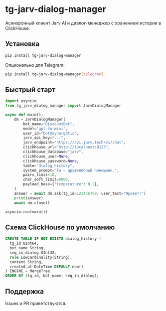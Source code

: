 # tg-jarv-dialog-manager

Асинхронный клиент Jarv AI и диалог-менеджер с хранением истории в ClickHouse.

## Установка

```bash
pip install tg-jarv-dialog-manager
```

Опционально для Telegram:
```bash
pip install tg-jarv-dialog-manager[telegram]
```

## Быстрый старт

```python
import asyncio
from tg_jarv_dialog_manager import JarvDialogManager

async def main():
    dm = JarvDialogManager(
        bot_name="DiscountBot",
        model="gpt-4o-mini",
        user_id="bot@synergetic",
        jarv_api_key="...",
        jarv_endpoint="https://api.jarv.tech/v1/chat",
        clickhouse_url="http://localhost:8123",
        clickhouse_database="jarv",
        clickhouse_user=None,
        clickhouse_password=None,
        table="dialog_history",
        system_prompt="Ты — дружелюбный помощник.",
        pairs_limit=10,
        char_soft_limit=8000,
        payload_base={"temperature": 0.2},
    )
    answer = await dm.ask(tg_id=123456789, user_text="Привет!")
    print(answer)
    await dm.close()

asyncio.run(main())
```

## Схема ClickHouse по умолчанию

```sql
CREATE TABLE IF NOT EXISTS dialog_history (
  tg_id UInt64,
  bot_name String,
  seq_in_dialog UInt32,
  role LowCardinality(String),
  content String,
  created_at DateTime DEFAULT now()
) ENGINE = MergeTree
ORDER BY (tg_id, bot_name, seq_in_dialog);
```

## Поддержка

Issues и PR приветствуются.
